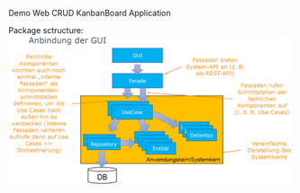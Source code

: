 Demo Web CRUD KanbanBoard Application

Package sctructure:
![Alt text](.\package_structure.png "Package Structure")